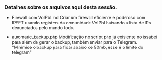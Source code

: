 ### Detalhes sobre os arquivos aqui desta sessão.

* Firewall com VoIPbl.md
Criar um firewall eficiente e poderoso com IPSET usando registros da comunidade VoIPbl baixando a lista de IPs denunciados pelo mundo todo.

* automatic_backup.php
Modificação no script php já existente no Issabel para além de gerar o backup, também enviar para o Telegram. "Minimise o backup para ficar abaixo de 50mb, esse é o limite do telegram"
